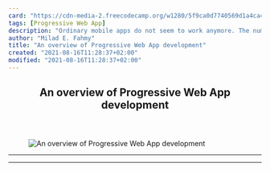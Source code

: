 ```yaml
---
card: "https://cdn-media-2.freecodecamp.org/w1280/5f9ca0d7740569d1a4ca4b1b.jpg"
tags: [Progressive Web App]
description: "Ordinary mobile apps do not seem to work anymore. The number "
author: "Milad E. Fahmy"
title: "An overview of Progressive Web App development"
created: "2021-08-16T11:28:37+02:00"
modified: "2021-08-16T11:28:37+02:00"
---
```

<div class="site-wrapper">
<main id="site-main" class="site-main outer">
<div class="inner">
<article class="post-full post tag-progressive-web-app tag-technology ">
<header class="post-full-header">
<h1 class="post-full-title">An overview of Progressive Web App development</h1>
</header>
<figure class="post-full-image">
<picture>
<source media="(max-width: 700px)" sizes="1px" srcset="data:image/gif;base64,R0lGODlhAQABAIAAAAAAAP///yH5BAEAAAAALAAAAAABAAEAAAIBRAA7 1w">
<source media="(min-width: 701px)" sizes="(max-width: 800px) 400px,
(max-width: 1170px) 700px,
1400px" srcset="https://cdn-media-2.freecodecamp.org/w1280/5f9ca0d7740569d1a4ca4b1b.jpg 300w,
https://cdn-media-2.freecodecamp.org/w1280/5f9ca0d7740569d1a4ca4b1b.jpg 600w,
https://cdn-media-2.freecodecamp.org/w1280/5f9ca0d7740569d1a4ca4b1b.jpg 1000w,
https://cdn-media-2.freecodecamp.org/w1280/5f9ca0d7740569d1a4ca4b1b.jpg 2000w">
<img onerror="this.style.display='none'" src="https://cdn-media-2.freecodecamp.org/w1280/5f9ca0d7740569d1a4ca4b1b.jpg" alt="An overview of Progressive Web App development">
</picture>
</figure>
<section class="post-full-content">
<div class="post-content">
</div>
<hr>
<hr>
</section>
</article>
</div>
</main>
</div>
<!-- Google Tag Manager (noscript) -->
<!-- End Google Tag Manager (noscript) -->
